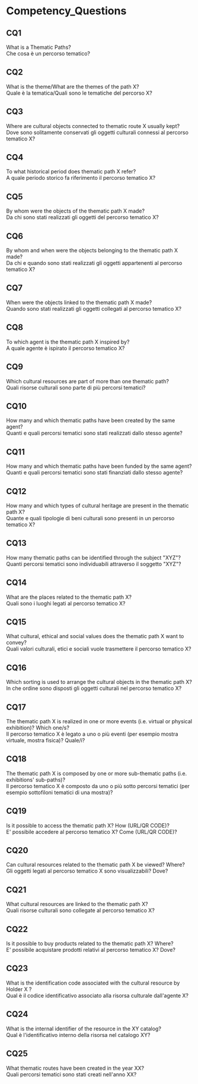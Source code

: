 # Competency_Questions

## CQ1
What is a Thematic Paths?  
Che cosa è un percorso tematico?  

## CQ2
What is the theme/What are the themes of the path X?  
Quale è la tematica/Quali sono le tematiche del percorso X?  

## CQ3
Where are cultural objects connected to thematic route X usually kept?  
Dove sono solitamente conservati gli oggetti culturali connessi al percorso tematico X?  

## CQ4
To what historical period does thematic path X refer?  
A quale periodo storico fa riferimento il percorso tematico X?  

## CQ5
By whom were the objects of the thematic path X made?  
Da chi sono stati realizzati gli oggetti del percorso tematico X?  

## CQ6
By whom and when were the objects belonging to the thematic path X made?  
Da chi e quando sono stati realizzati gli oggetti appartenenti al percorso tematico X?  

## CQ7
When were the objects linked to the thematic path X made?  
Quando sono stati realizzati gli oggetti collegati al percorso tematico X?  

## CQ8
To which agent is the thematic path X inspired by?  
A quale agente è ispirato il percorso tematico X?  

## CQ9
Which cultural resources are part of more than one thematic path?  
Quali risorse culturali sono parte di più percorsi tematici?  

## CQ10
How many and which thematic paths have been created by the same agent?  
Quanti e quali percorsi tematici sono stati realizzati dallo stesso agente?  

## CQ11
How many and which thematic paths have been funded by the same agent?  
Quanti e quali percorsi tematici sono stati finanziati dallo stesso agente?  

## CQ12
How many and which types of cultural heritage are present in the thematic path X?  
Quante e quali tipologie di beni culturali sono presenti in un percorso tematico X?  

## CQ13
How many thematic paths can be identified through the subject "XYZ"?  
Quanti percorsi tematici sono individuabili attraverso il soggetto "XYZ"?  

## CQ14
What are the places related to the thematic path X?  
Quali sono i luoghi legati al percorso tematico X?  

## CQ15
What cultural, ethical and social values does the thematic path X want to convey?  
Quali valori culturali, etici e sociali vuole trasmettere il percorso tematico X?  

## CQ16
Which sorting is used to arrange the cultural objects in the thematic path X?  
In che ordine sono disposti gli oggetti culturali nel percorso tematico X?  

## CQ17
The thematic path X is realized in one or more events (i.e. virtual or physical exhibition)? Which one/s?  
Il percorso tematico X è legato a uno o più eventi (per esempio mostra virtuale, mostra fisica)? Quale/i?  

## CQ18
The thematic path X is composed by one or more sub-thematic paths (i.e. exhibitions' sub-paths)?  
Il percorso tematico X è composto da uno o più sotto percorsi tematici (per esempio sottofiloni tematici di una mostra)?  

## CQ19
Is it possible to access the thematic path X? How (URL/QR CODE)?  
E' possibile accedere al percorso tematico X? Come (URL/QR CODE)?  

## CQ20
Can cultural resources related to the thematic path X be viewed? Where?  
Gli oggetti legati al percorso tematico X sono visualizzabili? Dove?  

## CQ21
What cultural resources are linked to the thematic path X?  
Quali risorse culturali sono collegate al percorso tematico X?  

## CQ22
Is it possible to buy products related to the thematic path X? Where?  
E' possibile acquistare prodotti relativi al percorso tematico X? Dove?  

## CQ23
What is the identification code associated with the cultural resource by Holder X ?  
Qual è il codice identificativo associato alla risorsa culturale dall'agente X?  

## CQ24
What is the internal identifier of the resource in the XY catalog?  
Qual è l'identificativo interno della risorsa nel catalogo XY?  

## CQ25
What thematic routes have been created in the year XX?  
Quali percorsi tematici sono stati creati nell'anno XX?  